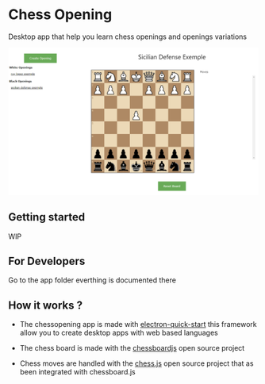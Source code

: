 # Chess Opening

Desktop app that help you learn chess openings and openings variations

![app image](https://raw.githubusercontent.com/TheSmartMonkey/chessopening/main/.github/appImage.PNG)

## Getting started

WIP

## For Developers

Go to the app folder everthing is documented there

## How it works ?

* The chessopening app is made with [electron-quick-start](https://github.com/electron/electron-quick-start) this framework allow you to create desktop apps with web based languages

* The chess board is made with the [chessboardjs](https://github.com/oakmac/chessboardjs) open source project

* Chess moves are handled with the [chess.js](https://github.com/jhlywa/chess.js) open source project that as been integrated with chessboard.js
